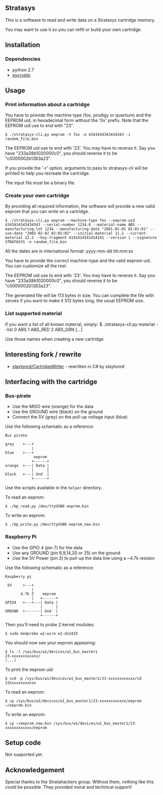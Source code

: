
Stratasys
---------

This is a software to read and write data on a Stratasys cartridge memory.

You may want to use it so you can refill or build your own cartridge.

## Installation

### Dependencies

- python 2.7
- [pycrypto](https://www.dlitz.net/software/pycrypto/)

## Usage

### Print information about a cartridge

You have to provide the machine type (fox, prodigy or quantum) and the EEPROM uid,
in hexadecimal form without the '0x' prefix. Note that the EEPROM uid use to end
with "23".

    $ ./stratasys-cli.py eeprom -t fox -e 4343434343434343 -i random_file.bin

The EEPROM uid use to end with '23'. You may have to reverse it. Say you have
"233a38b1020000c0", you should reverse it to be "c0000002b1383a23".

If you provide the '-r' option, arguments to pass to stratasys-cli will be printed
to help you recreate the cartridge.

The input file must be a binary file.

### Create your own cartridge

By providing all required information, the software will provide a new valid eeprom
that you can write on a cartridge.

    $ ./stratasys-cli.py eeprom --machine-type fox --eeprom-uid 4343434343434343 --serial-number 1234.0 --material-name ABS --manufacturing-lot 1234 --manufacturing-date "2001-01-01 01:01:01" --use-date "2002-02-02 02:02:02" --initial-material 11.1 --current-material 22.2 --key-fragment 4141414141414141 --version 1 --signature STRATASYS -o random_file.bin

All the dates are in international format: yyyy-mm-dd hh:mm:ss

You have to provide the correct machine-type and the valid eeprom uid. You can
customize all the rest.

The EEPROM uid use to end with '23'. You may have to reverse it. Say you have
"233a38b1020000c0", you should reverse it to be "c0000002b1383a23".

The generated file will be 113 bytes in size. You can complete the file with zeroes
if you want to make it 512 bytes long, the usual EEPROM size.

### List supported material

If you want a list of all known material, simply:
    $ ./stratasys-cli.py material --list
    0       ABS
    1       ABS_RED
    2       ABS_GRN
    [...]

Use those names when creating a new cartridge.

## Interesting fork / rewrite

* [slaytonrd/CartridgeWriter](https://github.com/slaytonrnd/CartridgeWriter) - rewritten in C# by slaytonrd

## Interfacing with the cartridge

### Bus-pirate

- Use the MISO wire (orange) for the data
- Use the GROUND wire (black) on the ground
- Connect the 5V (grey) on the pull-up voltage input (blue)

Use the following schematic as a reference:

    Bus pirate

    grey    >---+
                |
    blue    >---+
                 eeprom
                +------+
    orange  >---| Data |
                |      |
    black   >---| Gnd  |
                +------+

Use the scripts available in the `helper` directory.

To read an eeprom:

    $ ./bp_read.py /dev/ttyUSB0 eeprom.bin

To write an eeprom:

    $ ./bp_write.py /dev/ttyUSB0 eeprom_new.bin

### Raspberry Pi

- Use the GPIO 4 (pin 7) for the data
- Use any GROUND (pin 6,9,14,20 or 25) on the ground
- Use the 5V Power (pin 2) to pull-up the data line using a ~4.7k resistor

Use the following schematic as a reference:

    Raspberry pi

     5V     >---+
                |
           4.7k Z    eeprom
                |   +------+
    GPIO4   >---+---| Data |
                    |      |
    GROUND  >-------| Gnd  |
                    +------+

Then you'll need to probe 2 kernel modules:

    $ sudo modprobe w1-wire w1-ds2433

You should now see your eeprom appearing:

    $ ls -l /sys/bus/w1/devices/w1_bus_master1
    23-xxxxxxxxxxxx/
    (...)

To print the eeprom uid:

    $ xxd -p /sys/bus/w1/devices/w1_bus_master1/23-xxxxxxxxxxxx/id
    23xxxxxxxxxxxx

To read an eeprom:

    $ cp /sys/bus/w1/devices/w1_bus_master1/23-xxxxxxxxxxxx/eeprom ~/eeprom.bin

To write an eeprom:

    $ cp ~/eeprom_new.bin /sys/bus/w1/devices/w1_bus_master1/23-xxxxxxxxxxxx/eeprom

## Setup code

Not supported yet.

## Acknowledgement

Special thanks to the Stratahackers group. Without them, nothing like this could
be possible. They provided moral and technical support!
